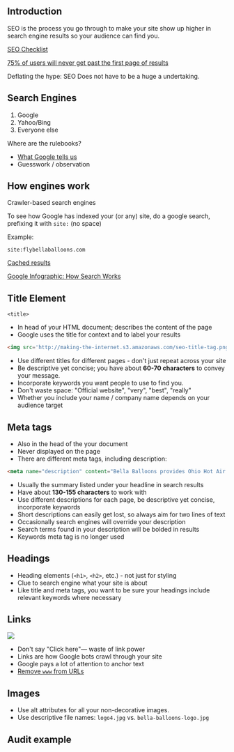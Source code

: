 ## Introduction
SEO is the process you go through to make your site show up higher in search engine results so your audience can find you.

[SEO Checklist](http://thewc.co.s3.amazonaws.com/challenges/seo-checklist.pdf)

[75% of users will never get past the first page of results](http://thewc.co/images/tasks/seo-search-results-ranked.png)

Deflating the hype: SEO Does not have to be a huge a undertaking.




## Search Engines
1. Google
2. Yahoo/Bing
3. Everyone else

Where are the rulebooks?

* [What Google tells us](https://static.googleusercontent.com/external_content/untrusted_dlcp/www.google.com/en/us/webmasters/docs/search-engine-optimization-starter-guide.pdf)
* Guesswork / observation




## How engines work
Crawler-based search engines

To see how Google has indexed your (or any) site, do a google search, prefixing it with `site:` (no space)

Example:

`site:flybellaballoons.com`

[Cached results](http://thewc.co/images/tasks/seo-cache.png)

[Google Infographic: How Search Works](http://www.google.com/insidesearch/howsearchworks/thestory/)




## Title Element

`<title>`

* In head of your HTML document; describes the content of the page
* Google uses the title for context and to label your results

```html
<img src='http://making-the-internet.s3.amazonaws.com/seo-title-tag.png'>
```

* Use different titles for different pages - don't just repeat across your site
* Be descriptive yet concise; you have about **60-70 characters** to convey your message.
* Incorporate keywords you want people to use to find you.
* Don't waste space: "Official website", "very", "best", "really"
* Whether you include your name / company name depends on your audience target

## Meta tags

* Also in the head of the your document
* Never displayed on the page
* There are different meta tags, including description:

```html
<meta name="description" content="Bella Balloons provides Ohio Hot Air Balloon Rides, Cincinnati Hot Air Balloon Rides, and Dayton Hot Air Balloon Rides.">
````

* Usually the summary listed under your headline in search results
* Have about **130-155 characters** to work with
* Use different descriptions for each page, be descriptive yet concise, incorporate keywords
* Short descriptions can easily get lost, so always aim for two lines of text
* Occasionally search engines will override your description
* Search terms found in your description will be bolded in results
* Keywords meta tag is no longer used




## Headings
* Heading elements (`<h1>`, `<h2>`, etc.) - not just for styling
* Clue to search engine what your site is about
* Like title and meta tags, you want to be sure your headings include relevant keywords where necessary




## Links
<img src='http://making-the-internet.s3.amazonaws.com/seo-good-bad-links.png'>

* Don't say "Click here"&mdash; waste of link power 
* Links are how Google bots crawl through your site
* Google pays a lot of attention to anchor text
* [Remove `www` from URLs](https://gist.github.com/susanBuck/9240424)




## Images
* Use alt attributes for all your non-decorative images.
* Use descriptive file names: `logo4.jpg` vs. `bella-balloons-logo.jpg`




## Audit example